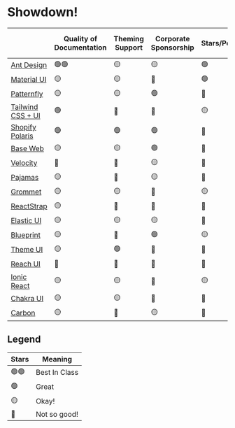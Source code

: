 # Showdown!
|                                                                                                        | Quality of Documentation | Theming Support | Corporate Sponsorship | Stars/Popularity | Component Library (Design) | Component Library (Code) | Modernity | Accessibility Support | Internationalisation Support | Storybook Support | Hiring Outlook | Typescript Sypport | Paid & Premium Themes/Extensions | Built-in Layout Support | License |
| ------------------------------------------------------------------------------------------------------ | ------------------------ | --------------- | --------------------- | ---------------- | -------------------------- | ------------------------ | --------- | --------------------- | ---------------------------- | ----------------- | -------------- | ------------------ | -------------------------------- | ----------------------- | ------- |
| [Ant Design](https://ant.design)                                                                       | 🟢🟢                       | 🟡               | 🟡                     | 🟢                | 🟡                          | 🟢                        | 🟡         | 🟡                     | 🟡                            | 🟡                 | 🔴              | 🟢                  | 🔴                                | 🟡                       | 🟢       |
| [Material UI](https://material-ui.com)                                                                 | 🟡                        | 🟡               | 🔴                     | 🟢                | 🟢                          | 🟡                        | 🟡         | 🔴                     | 🟡                            | 🟡                 | 🟢              | 🟢                  | 🟢🟢                               | 🔴                       | 🟢       |
| [Patternfly](https://www.patternfly.org/v4/ )                                                          | 🟡                        | 🟡               | 🟢                     | 🔴                | 🟡                          | 🟡                        | 🟡         | 🟢                     | 🔴                            | 🟢🟢                | 🔴              | 🔴                  | 🔴                                | 🟢                       | 🟢       |
| [Tailwind CSS + UI](https://tailwindui.com/)                                                           | 🟢                        | 🔴               | 🔴                     | 🟡                | 🔴                          | 🟡                        | 🟢🟢        | 🔴                     | 🔴                            | 🔴                 | 🔴              | 🟡                  | 🟡                                | 🟢                       | 🟡       |
| [Shopify Polaris](https://polaris.shopify.com)                                                         | 🟢                        | 🟢               | 🟢                     | 🔴                | 🟡                          | 🟢                        | 🟢         | 🔴                     | 🔴                            | 🔴                 | 🔴              | 🟡                  | 🔴                                | 🟡                       | 🔴       |
| [Base Web](https://baseweb.design)                                                                     | 🟡                        | 🟡               | 🟢                     | 🔴                | 🔴                          | 🟡                        | 🟢         | 🟢                     | 🟢                            | 🔴                 | 🔴              | 🟡                  | 🔴                                | 🟡                       | 🟢       |
| [Velocity](https://www.invisionapp.com/inside-design/design-resources/design-system-dashboard-ui-kit/) | 🔴                        | 🔴               | 🟡                     | 🔴                | 🟡                          | 🔴                        | 🟡         | 🔴                     | 🔴                            | 🔴                 | 🔴              | 🔴                  | 🔴                                | 🔴                       | 🟡       |
| [Pajamas](https://design.gitlab.com)                                                                   | 🟡                        | 🔴               | 🟡                     | 🔴                | 🔴                          | 🔴                        | 🔴         | 🔴                     | 🔴                            | 🔴                 | 🔴              | 🔴                  | 🔴                                | 🔴                       | 🟢       |
| [Grommet](https://v2.grommet.io)                                                                       | 🟡                        | 🟡               | 🔴                     | 🟡                | 🟡                          | 🟡                        | 🟡         | 🔴                     | 🔴                            | 🟢                 | 🔴              | 🔴                  | 🔴                                | 🔴                       | 🟢       |
| [ReactStrap](https://reactstrap.github.io)                                                             | 🟡                        | 🔴               | 🔴                     | 🔴                | 🔴                          | 🔴                        | 🔴         | 🔴                     | 🔴                            | 🔴                 | 🟢              | 🔴                  | 🔴                                | 🟡                       | 🟢       |
| [Elastic UI](https://elastic.github.io/eui/)                                                           | 🟡                        | 🟡               | 🟡                     | 🔴                | 🔴                          | 🟡                        | 🟡         | 🟡                     | 🔴                            | 🔴                 | 🔴              | 🔴                  | 🔴                                | 🔴                       | 🟢       |
| [Blueprint](https://blueprintjs.com)                                                                   | 🟡                        | 🔴               | 🟢                     | 🟡                | 🟡                          | 🟡                        | 🟢         | 🔴                     | 🔴                            | 🔴                 | 🔴              | 🟡                  | 🔴                                | 🟡                       | 🟢       |
| [Theme UI](https://theme-ui.com)                                                                       | 🟡                        | 🟢               | 🔴                     | 🔴                | 🔴                          | 🟡                        | 🟡         | 🔴                     | 🔴                            | 🔴                 | 🔴              | 🔴                  | 🔴                                | 🔴                       | 🟢       |
| [Reach UI](https://reacttraining.com/reach-ui/)                                                        | 🔴                        | 🔴               | 🔴                     | 🔴                | 🔴                          | 🔴                        | 🟡         | 🔴                     | 🔴                            | 🔴                 | 🔴              | 🔴                  | 🔴                                | 🔴                       | 🟢       |
| [Ionic React](https://ionicframework.com/docs/react)                                                   | 🟡                        | 🟡               | 🔴                     | 🟡                | 🔴                          | 🟡                        | 🟡         | 🔴                     | 🔴                            | 🔴                 | 🔴              | 🟡                  | 🔴                                | 🟡                       | 🟢       |
| [Chakra UI](https://chakra-ui.com)                                                                     | 🟡                        | 🟡               | 🔴                     | 🔴                | 🔴                          | 🟡                        | 🟡         | 🔴                     | 🔴                            | 🔴                 | 🔴              | 🔴                  | 🔴                                | 🟡                       | 🟢       |
| [Carbon](https://www.carbondesignsystem.com)                                                           | 🟡                        | 🔴               | 🟡                     | 🔴                | 🟡                          | 🟡                        | 🔴         | 🔴                     | 🔴                            | 🔴                 | 🔴              | 🔴                  | 🔴                                | 🟡                       | 🟢       |

## Legend

| Stars | Meaning       |
| ----- | ------------- |
| 🟢🟢    | Best In Class |
| 🟢     | Great         |
| 🟡     | Okay!         |
| 🔴     | Not so good!  |
